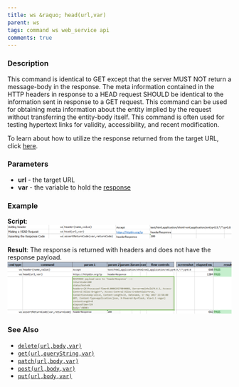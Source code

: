 ```yaml
---
title: ws &raquo; head(url,var)
parent: ws
tags: command ws web_service api
comments: true
---
```



### Description
This command is identical to GET except that the server MUST NOT return a message-body in the response. The meta 
information contained in the HTTP headers in response to a HEAD request SHOULD be identical to the information sent 
in response to a GET request. This command can be used for obtaining meta information about the entity implied by the 
request without transferring the entity-body itself. This command is often used for testing hypertext links for 
validity, accessibility, and recent modification.

To learn about how to utilize the response returned from the target URL, click [here](index.html#http-response).


### Parameters
- **url** \- the target URL
- **var** \- the variable to hold the [response](index.html#http-response)


### Example
**Script**:<br/>
![](image/head_01.png)

**Result**: The response is returned with headers and does not have the response payload.<br/>
![](image/head_02.png)


### See Also
- [`delete(url,body,var)`](delete(url,body,var))
- [`get(url,queryString,var)`](get(url,queryString,var))
- [`patch(url,body,var)`](patch(url,body,var))
- [`post(url,body,var)`](post(url,body,var))
- [`put(url,body,var)`](put(url,body,var))
